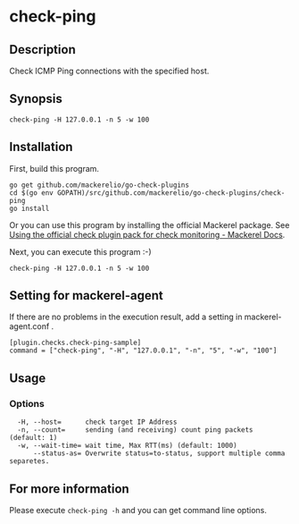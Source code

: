 # check-ping

## Description
Check ICMP Ping connections with the specified host.

## Synopsis
```
check-ping -H 127.0.0.1 -n 5 -w 100
```

## Installation

First, build this program.

```
go get github.com/mackerelio/go-check-plugins
cd $(go env GOPATH)/src/github.com/mackerelio/go-check-plugins/check-ping
go install
```

Or you can use this program by installing the official Mackerel package. See [Using the official check plugin pack for check monitoring - Mackerel Docs](https://mackerel.io/docs/entry/howto/mackerel-check-plugins).


Next, you can execute this program :-)

```
check-ping -H 127.0.0.1 -n 5 -w 100
```


## Setting for mackerel-agent

If there are no problems in the execution result, add a setting in mackerel-agent.conf .

```
[plugin.checks.check-ping-sample]
command = ["check-ping", "-H", "127.0.0.1", "-n", "5", "-w", "100"]
```

## Usage
### Options

```
  -H, --host=      check target IP Address
  -n, --count=     sending (and receiving) count ping packets (default: 1)
  -w, --wait-time= wait time, Max RTT(ms) (default: 1000)
      --status-as= Overwrite status=to-status, support multiple comma separetes.
```

## For more information

Please execute `check-ping -h` and you can get command line options.
